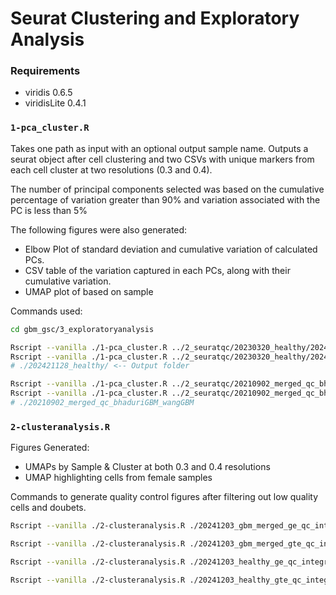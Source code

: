 # Seurat Clustering and Exploratory Analysis

### Requirements

- viridis 0.6.5
- viridisLite 0.4.1

### `1-pca_cluster.R` 

Takes one path as input with an optional output sample name. Outputs a seurat object after cell clustering and two CSVs with unique markers from each cell cluster at two resolutions (0.3 and 0.4). 

The number of principal components selected was based on the cumulative percentage of variation greater than 90% and variation associated with the PC is less than 5%

The following figures were also generated:
- Elbow Plot of standard deviation and cumulative variation of calculated PCs.
- CSV table of the variation captured in each PCs, along with their cumulative variation. 
- UMAP plot of based on sample 

Commands used: 

```bash
cd gbm_gsc/3_exploratoryanalysis

Rscript --vanilla ./1-pca_cluster.R ../2_seuratqc/20230320_healthy/2024203_healthy_int_umap/ge_qc_integrated.rds >healthy_ge_qc_rcc_pca.out 2>&1
Rscript --vanilla ./1-pca_cluster.R ../2_seuratqc/20230320_healthy/2024203_healthy_int_umap/gte_qc_integrated.rds >healthy_gte_qc_rcc_pca.out 2>&1
# ./202421128_healthy/ <-- Output folder

Rscript --vanilla ./1-pca_cluster.R ../2_seuratqc/20210902_merged_qc_bhaduriGBM_wangGBM/20241203_gbm_int_umap/merged_ge_qc_integrated.rds >gbm_ge_qc_rcc_pca.out 2>&1
Rscript --vanilla ./1-pca_cluster.R ../2_seuratqc/20210902_merged_qc_bhaduriGBM_wangGBM/20241203_gbm_int_umap/merged_gte_qc_integrated.rds >gbm_ge_qc_rcc_pca.out 2>&1
# ./20210902_merged_qc_bhaduriGBM_wangGBM
```

### `2-clusteranalysis.R`

Figures Generated: 

- UMAPs by Sample & Cluster at both 0.3 and 0.4 resolutions
- UMAP highlighting cells from female samples

Commands to generate quality control figures after filtering out low quality cells and doubets. 

```bash
Rscript --vanilla ./2-clusteranalysis.R ./20241203_gbm_merged_ge_qc_integrated_umap/merged_ge_qc_integrated_umap_clustered.rds ./20241203_gbm_merged_ge_qc_integrated_umap/merged_ge_qc_integrated_umap_markers_0.3.csv ./20241203_gbm_merged_ge_qc_integrated_umap/merged_ge_qc_integrated_umap_markers_0.4.csv >gbm_ge_umap_figs.out 2>&1

Rscript --vanilla ./2-clusteranalysis.R ./20241203_gbm_merged_gte_qc_integrated_umap/merged_gte_qc_integrated_umap_clustered.rds ./20241203_gbm_merged_gte_qc_integrated_umap/merged_gte_qc_integrated_umap_markers_0.3.csv ./20241203_gbm_merged_gte_qc_integrated_umap/merged_gte_qc_integrated_umap_markers_0.4.csv >gbm_gte_umap_figs.out 2>&1

Rscript --vanilla ./2-clusteranalysis.R ./20241203_healthy_ge_qc_integrated_umap/ge_qc_integrated_umap_clustered.rds ./20241203_healthy_ge_qc_integrated_umap/ge_qc_integrated_umap_markers_0.3.csv ./20241203_healthy_ge_qc_integrated_umap/ge_qc_integrated_umap_markers_0.4.csv >healthy_ge_umap_figs.out 2>&1

Rscript --vanilla ./2-clusteranalysis.R ./20241203_healthy_gte_qc_integrated_umap/gte_qc_integrated_umap_clustered.rds ./20241203_healthy_gte_qc_integrated_umap/gte_qc_integrated_umap_markers_0.3.csv ./20241203_healthy_gte_qc_integrated_umap/gte_qc_integrated_umap_markers_0.4.csv >healthy_gte_umap_figs.out 2>&1
```
